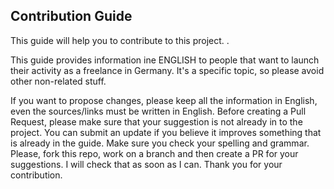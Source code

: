 ## Contribution Guide
This guide will help you to contribute to this project. .

This guide provides information ine ENGLISH to people that want to launch their activity as a freelance in Germany.
It's a specific topic, so please avoid other non-related stuff.

If you want to propose changes, please keep all the information in English, even the sources/links must be written in English.
Before creating a Pull Request, please make sure that your suggestion is not already in to the project. You can submit an update if you believe it improves something that is already in the guide.
Make sure you check your spelling and grammar.
Please, fork this repo, work on a branch and then create a PR for your suggestions. I will check that as soon as I can.
Thank you for your contribution.
